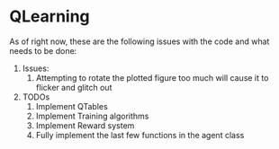 # QLearning
As of right now, these are the following issues with the code and what needs to be done:
   1) Issues:
      1) Attempting to rotate the plotted figure too much will cause it to flicker and glitch out
   2) TODOs
      1) Implement QTables
      2) Implement Training algorithms
      3) Implement Reward system
      4) Fully implement the last few functions in the agent class